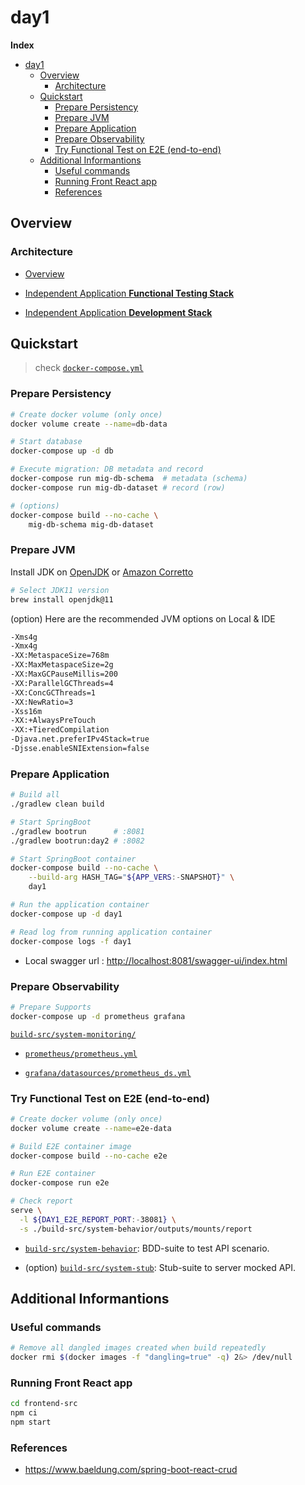 # day1

**Index**

- [day1](#day1)
  - [Overview](#overview)
    - [Architecture](#architecture)
  - [Quickstart](#quickstart)
    - [Prepare Persistency](#prepare-persistency)
    - [Prepare JVM](#prepare-jvm)
    - [Prepare Application](#prepare-application)
    - [Prepare Observability](#prepare-observability)
    - [Try Functional Test on E2E (end-to-end)](#try-functional-test-on-e2e-end-to-end)
  - [Additional Informantions](#additional-informantions)
    - [Useful commands](#useful-commands)
    - [Running Front React app](#running-front-react-app)
    - [References](#references)

## Overview

### Architecture

- [Overview](README.TECH.md#overview)

- [Independent Application **Functional Testing Stack**](README.TECH.md#independent-application-functional-testing-stack)

- [Independent Application **Development Stack**](README.TECH.md#independent-application-development-stack)

## Quickstart

> check [`docker-compose.yml`](./docker-compose.yml)

### Prepare Persistency

```bash
# Create docker volume (only once)
docker volume create --name=db-data

# Start database
docker-compose up -d db

# Execute migration: DB metadata and record
docker-compose run mig-db-schema  # metadata (schema)
docker-compose run mig-db-dataset # record (row)

# (options)
docker-compose build --no-cache \
    mig-db-schema mig-db-dataset
```

### Prepare JVM

Install JDK on [OpenJDK](https://formulae.brew.sh/formula/openjdk#default)
or [Amazon Corretto](https://formulae.brew.sh/cask/corretto)

```bash
# Select JDK11 version
brew install openjdk@11
```

(option) Here are the recommended JVM options on Local & IDE

```bash
-Xms4g
-Xmx4g
-XX:MetaspaceSize=768m
-XX:MaxMetaspaceSize=2g
-XX:MaxGCPauseMillis=200
-XX:ParallelGCThreads=4
-XX:ConcGCThreads=1
-XX:NewRatio=3
-Xss16m
-XX:+AlwaysPreTouch
-XX:+TieredCompilation
-Djava.net.preferIPv4Stack=true
-Djsse.enableSNIExtension=false
```

### Prepare Application

```bash
# Build all
./gradlew clean build

# Start SpringBoot
./gradlew bootrun      # :8081
./gradlew bootrun:day2 # :8082

# Start SpringBoot container
docker-compose build --no-cache \
    --build-arg HASH_TAG="${APP_VERS:-SNAPSHOT}" \
    day1

# Run the application container
docker-compose up -d day1

# Read log from running application container
docker-compose logs -f day1
```

- Local swagger url : <http://localhost:8081/swagger-ui/index.html>

### Prepare Observability

```bash
# Prepare Supports
docker-compose up -d prometheus grafana
```

[`build-src/system-monitoring/`](./build-src/system-monitoring)

- [`prometheus/prometheus.yml`](./build-src/system-monitoring/prometheus/prometheus.yml)

- [`grafana/datasources/prometheus_ds.yml`](./build-src/system-monitoring/grafana/datasources/prometheus_ds.yml)

### Try Functional Test on E2E (end-to-end)

```bash
# Create docker volume (only once)
docker volume create --name=e2e-data

# Build E2E container image
docker-compose build --no-cache e2e

# Run E2E container
docker-compose run e2e

# Check report
serve \
  -l ${DAY1_E2E_REPORT_PORT:-38081} \
  -s ./build-src/system-behavior/outputs/mounts/report
```

- [`build-src/system-behavior`](./build-src/system-behavior#readme): BDD-suite to test API scenario.

- (option) [`build-src/system-stub`](./build-src/system-stub#readme): Stub-suite to server mocked API.

## Additional Informantions

### Useful commands

```bash
# Remove all dangled images created when build repeatedly
docker rmi $(docker images -f "dangling=true" -q) 2&> /dev/null
```

### Running Front React app

```bash
cd frontend-src
npm ci
npm start
```

### References

- <https://www.baeldung.com/spring-boot-react-crud>

